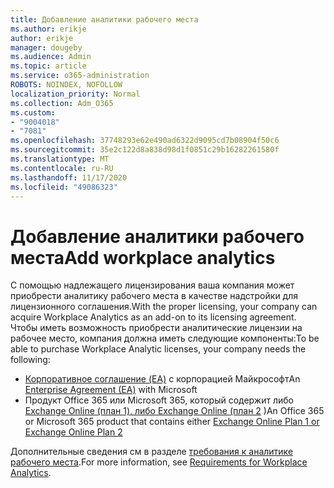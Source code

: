 ```yaml
---
title: Добавление аналитики рабочего места
ms.author: erikje
author: erikje
manager: dougeby
ms.audience: Admin
ms.topic: article
ms.service: o365-administration
ROBOTS: NOINDEX, NOFOLLOW
localization_priority: Normal
ms.collection: Adm_O365
ms.custom:
- "9004018"
- "7081"
ms.openlocfilehash: 37748293e62e490ad6322d9095cd7b08904f50c6
ms.sourcegitcommit: 35e2c122d8a838d98d1f0851c29b16282261580f
ms.translationtype: MT
ms.contentlocale: ru-RU
ms.lasthandoff: 11/17/2020
ms.locfileid: "49086323"
---
```

# <a name="add-workplace-analytics"></a><span data-ttu-id="0d083-102">Добавление аналитики рабочего места</span><span class="sxs-lookup"><span data-stu-id="0d083-102">Add workplace analytics</span></span>

<span data-ttu-id="0d083-103">С помощью надлежащего лицензирования ваша компания может приобрести аналитику рабочего места в качестве надстройки для лицензионного соглашения.</span><span class="sxs-lookup"><span data-stu-id="0d083-103">With the proper licensing, your company can acquire Workplace Analytics as an add-on to its licensing agreement.</span></span> <span data-ttu-id="0d083-104">Чтобы иметь возможность приобрести аналитические лицензии на рабочее место, компания должна иметь следующие компоненты:</span><span class="sxs-lookup"><span data-stu-id="0d083-104">To be able to purchase Workplace Analytic licenses, your company needs the following:</span></span> 

- <span data-ttu-id="0d083-105">[Корпоративное соглашение (EA)](https://docs.microsoft.com/workplace-analytics/setup/environment-requirements#enterprise-agreements) с корпорацией Майкрософт</span><span class="sxs-lookup"><span data-stu-id="0d083-105">An [Enterprise Agreement (EA)](https://docs.microsoft.com/workplace-analytics/setup/environment-requirements#enterprise-agreements) with Microsoft</span></span>
- <span data-ttu-id="0d083-106">Продукт Office 365 или Microsoft 365, который содержит либо [Exchange Online (план 1), либо Exchange Online (план 2](https://docs.microsoft.com/workplace-analytics/setup/environment-requirements#exchange-online-plans) )</span><span class="sxs-lookup"><span data-stu-id="0d083-106">An Office 365 or Microsoft 365 product that contains either [Exchange Online Plan 1 or Exchange Online Plan 2](https://docs.microsoft.com/workplace-analytics/setup/environment-requirements#exchange-online-plans)</span></span>

<span data-ttu-id="0d083-107">Дополнительные сведения см в разделе [требования к аналитике рабочего места](https://docs.microsoft.com/workplace-analytics/setup/environment-requirements).</span><span class="sxs-lookup"><span data-stu-id="0d083-107">For more information, see [Requirements for Workplace Analytics](https://docs.microsoft.com/workplace-analytics/setup/environment-requirements).</span></span> 
